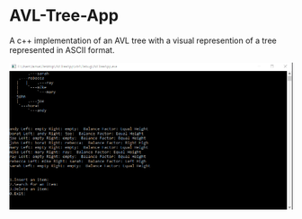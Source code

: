 # AVL-Tree-App
A c++ implementation of an AVL tree with a visual represention of a tree represented in ASCII format.

![](images/trie.png)
